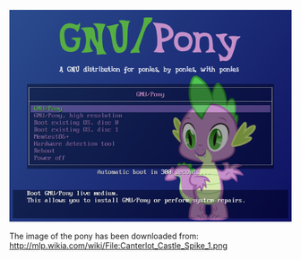 ![Preview](https://github.com/GNU-Pony/artwork/blob/master/SYSLINUX/vesamenu/4:3/spike+look/preview.png)

The image of the pony has been downloaded from:
    http://mlp.wikia.com/wiki/File:Canterlot_Castle_Spike_1.png
